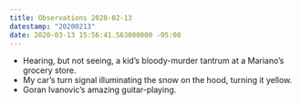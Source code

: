 ```yaml
---
title: Observations 2020-02-13
datestamp: "20200213"
date: 2020-03-13 15:56:41.563000000 -05:00
---
```


- Hearing, but not seeing, a kid’s bloody-murder tantrum at a Mariano’s grocery store.
- My car’s turn signal illuminating the snow on the hood, turning it yellow.
- Goran Ivanovic’s amazing guitar-playing.
